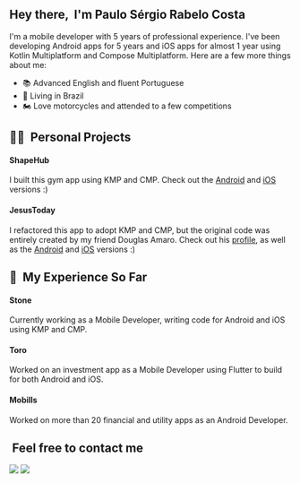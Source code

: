 ## Hey there, &nbsp;I'm Paulo Sérgio Rabelo Costa

I'm a mobile developer with 5 years of professional experience. I've been developing Android apps for 5 years and iOS apps for almost 1 year using Kotlin Multiplatform and Compose Multiplatform. Here are a few more things about me:
- 📚 Advanced English and fluent Portuguese
- 🏡 Living in Brazil
- 🏍️ Love motorcycles and attended to a few competitions

## 🧑‍💻 &nbsp;Personal Projects

#### ShapeHub  
I built this gym app using KMP and CMP. Check out the [Android](https://play.google.com/store/apps/details?id=com.psc.shapehub) and [iOS](https://apps.apple.com/br/app/shapehub/id6504586316) versions :)

#### JesusToday  
I refactored this app to adopt KMP and CMP, but the original code was entirely created by my friend Douglas Amaro. Check out his [profile](https://github.com/douglasamaro), as well as the [Android](https://play.google.com/store/apps/details?id=com.psc.shapehub) and [iOS](https://apps.apple.com/br/app/shapehub/id6504586316) versions :)

## 💼 &nbsp;My Experience So Far

#### Stone  
Currently working as a Mobile Developer, writing code for Android and iOS using KMP and CMP.

#### Toro  
Worked on an investment app as a Mobile Developer using Flutter to build for both Android and iOS.

#### Mobills  
Worked on more than 20 financial and utility apps as an Android Developer.

## &nbsp;Feel free to contact me

<p align="start">
<a href="https://www.linkedin.com/in/paulo-sergio-rabelo-costa/"><img src="https://img.shields.io/badge/linkedin-%230077B5.svg?style=for-the-badge&logo=linkedin&logoColor=white"/></a>
<a href="mailto:paulosergiocosta.dev@gmail.com"><img src="https://img.shields.io/badge/Gmail-D14836?style=for-the-badge&logo=gmail&logoColor=white"/></a>
</p>
